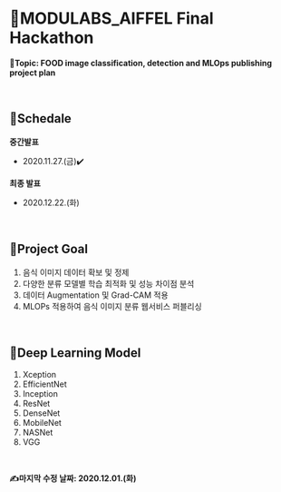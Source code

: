 # 🏫MODULABS_AIFFEL Final Hackathon
**📌Topic: FOOD image classification, detection and MLOps publishing project plan**
<br/>

<br/>

## 📅Schedale
**중간발표**
- 2020.11.27.(금)✔️

**최종 발표**
- 2020.12.22.(화)

<br/>

## 🥅Project Goal
1. 음식 이미지 데이터 확보 및 정제 
2. 다양한 분류 모델별 학습 최적화 및 성능 차이점 분석
3. 데이터 Augmentation 및 Grad-CAM 적용
4. MLOPs 적용하여 음식 이미지 분류 웹서비스 퍼블리싱

<br/>

## 🧬Deep Learning Model 
1. Xception
2. EfficientNet
3. Inception
4. ResNet
5. DenseNet
6. MobileNet
7. NASNet
8. VGG

<br/>


**✍️마지막 수정 날짜: 2020.12.01.(화)**
